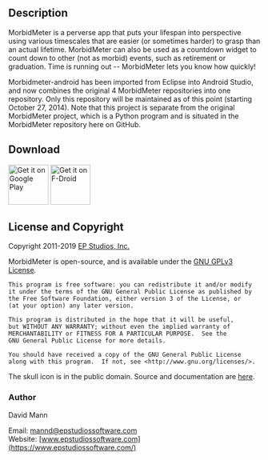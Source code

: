 ## Description
MorbidMeter is a perverse app that puts your lifespan into perspective using various timescales
that are easier (or sometimes harder) to grasp than an actual lifetime.
MorbidMeter can also be used as a countdown widget to count down
to other (not as morbid) events, such as retirement or graduation.
Time is running out -- MorbidMeter lets you know how quickly!

Morbidmeter-android has been imported from Eclipse into Android Studio,
and now combines the original 4 MorbidMeter repositories into one repository.
Only this repository will be maintained as of this point (starting October 27, 2014).
Note that this project is separate from the original MorbidMeter project,
which is a Python program and is situated in the MorbidMeter repository here on GitHub.


## Download
[<img src="https://play.google.com/intl/en_us/badges/static/images/badges/en_badge_web_generic.png"
    alt="Get it on Google Play"
    height="80">](https://play.google.com/store/apps/details?id=org.epstudios.morbidmeter)
[<img src="https://fdroid.gitlab.io/artwork/badge/get-it-on.png"
    alt="Get it on F-Droid"
    height="80">](https://f-droid.org/packages/org.epstudios.morbidmeter/)


## License and Copyright

Copyright 2011-2019 [EP Studios, Inc.](https://www.epstudiossoftware.com/)

MorbidMeter is open-source, and is available under the 
[GNU GPLv3 License](https://www.gnu.org/licenses/gpl-3.0.html).

```
This program is free software: you can redistribute it and/or modify
it under the terms of the GNU General Public License as published by
the Free Software Foundation, either version 3 of the License, or
(at your option) any later version.

This program is distributed in the hope that it will be useful,
but WITHOUT ANY WARRANTY; without even the implied warranty of
MERCHANTABILITY or FITNESS FOR A PARTICULAR PURPOSE.  See the
GNU General Public License for more details.

You should have received a copy of the GNU General Public License
along with this program.  If not, see <http://www.gnu.org/licenses/>.
```

The skull icon is in the public domain. Source and documentation are
[here](https://www.clker.com/clipart-80943.html).

### Author
David Mann

Email: [mannd@epstudiossoftware.com](mailto:mannd@epstudiossoftware.com)  
Website: [www.epstudiossoftware.com](https://www.epstudiossoftware.com/)   
